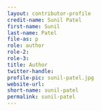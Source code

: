 ```yaml
---
layout: contributor-profile
credit-name: Sunil Patel
first-name: Sunil
last-name: Patel
file-as: p
role: author
role-2:
role-3:
title: Author
twitter-handle:
profile-pic: sunil-patel.jpg
website-url:
short-name: sunil-patel
permalink: sunil-patel
---
```

